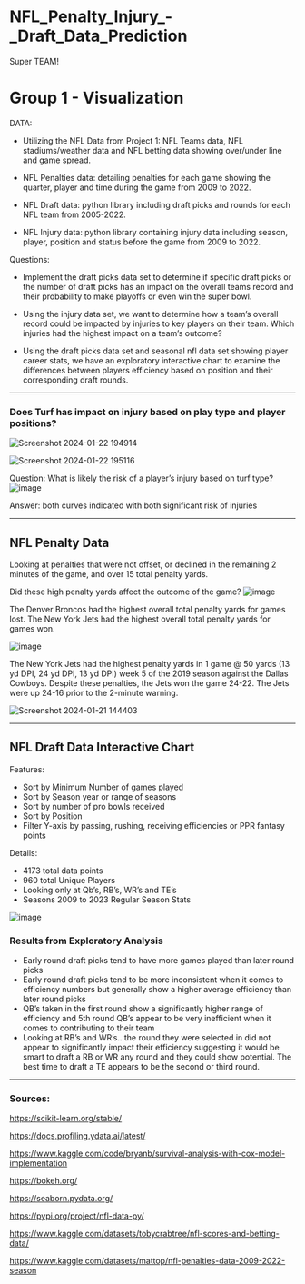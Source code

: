 # NFL_Penalty_Injury_-_Draft_Data_Prediction
Super TEAM!

# Group 1 - Visualization 

DATA:

- Utilizing the NFL Data from Project 1: NFL Teams data, NFL stadiums/weather data and NFL betting data showing over/under line and game spread. 

- NFL Penalties data: detailing penalties for each game showing the quarter, player and time during the game from 2009 to 2022.

- NFL Draft data: python library including draft picks and rounds for each NFL team from 2005-2022.

- NFL Injury data: python library containing injury data including season, player, position and status before the game from 2009 to 2022.


Questions:

- Implement the draft picks data set to determine if specific draft picks or the number of draft picks has an impact on the overall teams record and their probability to make playoffs or even win the super bowl.

- Using the injury data set, we want to determine how a team’s overall record could be impacted by injuries to key players on their team. Which injuries had the highest impact on a team’s outcome? 

- Using the draft picks data set and seasonal nfl data set showing player career stats, we have an exploratory interactive chart to examine the differences between players efficiency based on position and their corresponding draft rounds.

***
### Does Turf has impact on injury based on play type and player positions?
![Screenshot 2024-01-22 194914](https://github.com/davisdw/Super_Grp_1_Proj_3/assets/140672220/c75801cc-5064-44f4-bad0-8fe8ab4338a1)

![Screenshot 2024-01-22 195116](https://github.com/davisdw/Super_Grp_1_Proj_3/assets/140672220/6a3c84fa-0ebf-49c6-9d4a-404e00c7ce23)

Question: What is likely the risk of a player’s injury based on turf type?
![image](https://github.com/davisdw/Super_Grp_1_Proj_3/assets/140672220/f5dd03e5-d42a-47fd-98b4-1a063c58fb80)

Answer: both curves indicated with both significant risk of injuries 

***
## NFL Penalty Data

Looking at penalties that were not offset, or declined in the remaining 2 minutes of the game, and over 15 total penalty yards.

Did these high penalty yards affect the outcome of the game?
![image](https://github.com/davisdw/Super_Grp_1_Proj_3/assets/140672220/2227fed8-2cbb-4011-8faf-e701b3c36460)

The Denver Broncos had the highest overall total penalty yards for games lost. The New York Jets had the highest overall total penalty yards for games won.

![image](https://github.com/davisdw/Super_Grp_1_Proj_3/assets/140672220/4e6df995-14a4-41d4-908b-b6f6f05728a7)

The New York Jets had the highest penalty yards in 1 game @ 50 yards (13 yd DPI, 24 yd DPI, 13 yd DPI) week 5 of the 2019 season against the Dallas Cowboys. Despite these penalties, the Jets won the game 24-22. The Jets were up 24-16 prior to the 2-minute warning.

![Screenshot 2024-01-21 144403](https://github.com/davisdw/Super_Grp_1_Proj_3/assets/140672220/60793ba7-5d7e-41be-a109-e95d80a7e6b9)

***

## NFL Draft Data Interactive Chart

Features:

- Sort by Minimum Number of games played
- Sort by Season year or range of seasons
- Sort by number of pro bowls received
- Sort by Position
- Filter Y-axis by passing, rushing, receiving efficiencies or PPR fantasy points

 Details:

- 4173 total data points 
- 960 total Unique Players
- Looking only at Qb’s, RB’s, WR’s and TE’s
- Seasons 2009 to 2023
Regular Season Stats

![image](https://github.com/davisdw/Super_Grp_1_Proj_3/assets/140672220/e49aabd2-33c7-4f00-a894-c211ca64a678)

### Results from Exploratory Analysis
- Early round draft picks tend to have more games played than later round picks
- Early round draft picks tend to be more inconsistent when it comes to efficiency numbers but generally show a higher average efficiency than later round picks
- QB’s taken in the first round show a significantly higher range of efficiency and 5th round QB’s appear to be very inefficient when it comes to contributing to their team
- Looking at RB’s and WR’s.. the round they were selected in did not appear to significantly impact their efficiency suggesting it would be smart to draft a RB or WR any round and they could show potential.
The best time to draft a TE appears to be the second or third round.

 ***
 
### Sources:
https://scikit-learn.org/stable/

https://docs.profiling.ydata.ai/latest/

https://www.kaggle.com/code/bryanb/survival-analysis-with-cox-model-implementation

https://bokeh.org/

https://seaborn.pydata.org/

https://pypi.org/project/nfl-data-py/

https://www.kaggle.com/datasets/tobycrabtree/nfl-scores-and-betting-data/

https://www.kaggle.com/datasets/mattop/nfl-penalties-data-2009-2022-season

